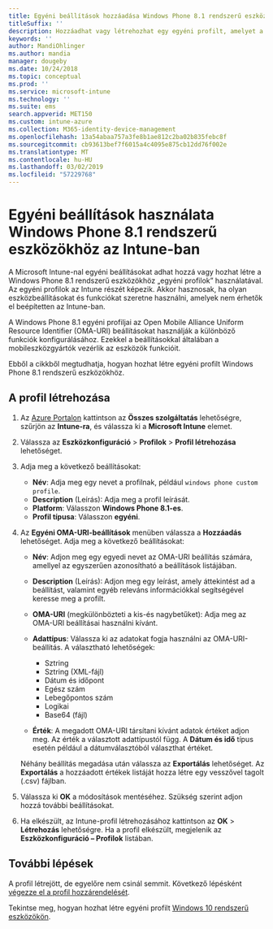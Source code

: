 ```yaml
---
title: Egyéni beállítások hozzáadása Windows Phone 8.1 rendszerű eszközökhöz a Microsoft Intune-ban – Azure | Microsoft Docs
titleSuffix: ''
description: Hozzáadhat vagy létrehozhat egy egyéni profilt, amelyet a Windows Phone 8.1 rendszerű eszközök OMA-URI-beállításaihoz használhat a Microsoft Intune-ban.
keywords: ''
author: MandiOhlinger
ms.author: mandia
manager: dougeby
ms.date: 10/24/2018
ms.topic: conceptual
ms.prod: ''
ms.service: microsoft-intune
ms.technology: ''
ms.suite: ems
search.appverid: MET150
ms.custom: intune-azure
ms.collection: M365-identity-device-management
ms.openlocfilehash: 13a54abaa757a3fe8b1ae812c2ba02b835febc8f
ms.sourcegitcommit: cb93613bef7f6015a4c4095e875cb12dd76f002e
ms.translationtype: MT
ms.contentlocale: hu-HU
ms.lasthandoff: 03/02/2019
ms.locfileid: "57229768"
---
```

# <a name="use-custom-settings-for-windows-phone-81-devices-in-intune"></a>Egyéni beállítások használata Windows Phone 8.1 rendszerű eszközökhöz az Intune-ban

A Microsoft Intune-nal egyéni beállításokat adhat hozzá vagy hozhat létre a Windows Phone 8.1 rendszerű eszközökhöz „egyéni profilok” használatával. Az egyéni profilok az Intune részét képezik. Akkor hasznosak, ha olyan eszközbeállításokat és funkciókat szeretne használni, amelyek nem érhetők el beépítetten az Intune-ban.

A Windows Phone 8.1 egyéni profiljai az Open Mobile Alliance Uniform Resource Identifier (OMA-URI) beállításokat használják a különböző funkciók konfigurálásához. Ezekkel a beállításokkal általában a mobileszközgyártók vezérlik az eszközök funkcióit.

Ebből a cikkből megtudhatja, hogyan hozhat létre egyéni profilt Windows Phone 8.1 rendszerű eszközökhöz. 

## <a name="create-the-profile"></a>A profil létrehozása

1. Az [Azure Portalon](https://portal.azure.com) kattintson az **Összes szolgáltatás** lehetőségre, szűrjön az **Intune-ra**, és válassza ki a **Microsoft Intune** elemet.
2. Válassza az **Eszközkonfiguráció** > **Profilok** > **Profil létrehozása** lehetőséget.
3. Adja meg a következő beállításokat:

    - **Név**: Adja meg egy nevet a profilnak, például `windows phone custom profile`.
    - **Description** (Leírás): Adja meg a profil leírását.
    - **Platform**: Válasszon **Windows Phone 8.1-es**.
    - **Profil típusa**: Válasszon **egyéni**.

4. Az **Egyéni OMA-URI-beállítások** menüben válassza a **Hozzáadás** lehetőséget. Adja meg a következő beállításokat:

    - **Név**: Adjon meg egy egyedi nevet az OMA-URI beállítás számára, amellyel az egyszerűen azonosítható a beállítások listájában.
    - **Description** (Leírás): Adjon meg egy leírást, amely áttekintést ad a beállítást, valamint egyéb releváns információkkal segítségével keresse meg a profilt.
    - **OMA-URI** (megkülönbözteti a kis-és nagybetűket): Adja meg az OMA-URI beállításai használni kívánt.
    - **Adattípus**: Válassza ki az adatokat fogja használni az OMA-URI-beállítás. A választható lehetőségek:

        - Sztring
        - Sztring (XML-fájl)
        - Dátum és időpont
        - Egész szám
        - Lebegőpontos szám
        - Logikai
        - Base64 (fájl)

    - **Érték**: A megadott OMA-URI társítani kívánt adatok értéket adjon meg. Az érték a választott adattípustól függ. A **Dátum és idő** típus esetén például a dátumválasztóból választhat értéket.

    Néhány beállítás megadása után válassza az **Exportálás** lehetőséget. Az **Exportálás** a hozzáadott értékek listáját hozza létre egy vesszővel tagolt (.csv) fájlban.

5. Válassza ki **OK** a módosítások mentéséhez. Szükség szerint adjon hozzá további beállításokat.
6. Ha elkészült, az Intune-profil létrehozásához kattintson az **OK** > **Létrehozás** lehetőségre. Ha a profil elkészült, megjelenik az **Eszközkonfiguráció – Profilok** listában.

## <a name="next-steps"></a>További lépések

A profil létrejött, de egyelőre nem csinál semmit. Következő lépésként [végezze el a profil hozzárendelését](device-profile-assign.md).

Tekintse meg, hogyan hozhat létre egyéni profilt [Windows 10 rendszerű eszközökön](custom-settings-windows-10.md).
